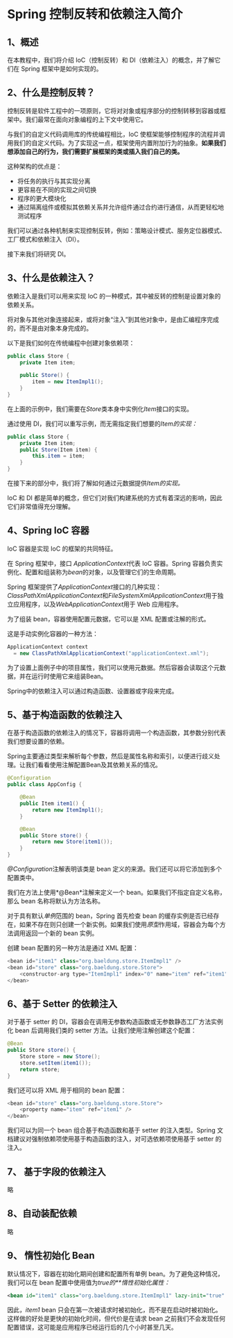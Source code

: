 # Spring 控制反转和依赖注入简介

## 1、**概述**

在本教程中，我们将介绍 IoC（控制反转）和 DI（依赖注入）的概念，并了解它们在 Spring 框架中是如何实现的。

## **2、什么是控制反转？**

控制反转是软件工程中的一项原则，它将对对象或程序部分的控制转移到容器或框架中。我们最常在面向对象编程的上下文中使用它。

与我们的自定义代码调用库的传统编程相比，IoC 使框架能够控制程序的流程并调用我们的自定义代码。为了实现这一点，框架使用内置附加行为的抽象。**如果我们想添加自己的行为，我们需要扩展框架的类或插入我们自己的类。**

这种架构的优点是：

- 将任务的执行与其实现分离
- 更容易在不同的实现之间切换
- 程序的更大模块化
- 通过隔离组件或模拟其依赖关系并允许组件通过合约进行通信，从而更轻松地测试程序

我们可以通过各种机制来实现控制反转，例如：策略设计模式、服务定位器模式、工厂模式和依赖注入（DI）。

接下来我们将研究 DI。



## **3、什么是依赖注入？**

依赖注入是我们可以用来实现 IoC 的一种模式，其中被反转的控制是设置对象的依赖关系。

将对象与其他对象连接起来，或将对象“注入”到其他对象中，是由汇编程序完成的，而不是由对象本身完成的。

以下是我们如何在传统编程中创建对象依赖项：

```java
public class Store {
    private Item item;
 
    public Store() {
        item = new ItemImpl1();    
    }
}
```

在上面的示例中，我们需要在*Store*类本身中实例化*Item*接口的实现。

通过使用 DI，我们可以重写示例，而无需指定我们想要的*Item的实现：*

```java
public class Store {
    private Item item;
    public Store(Item item) {
        this.item = item;
    }
}
```

在接下来的部分中，我们将了解如何通过元数据提供*Item的实现。*

IoC 和 DI 都是简单的概念，但它们对我们构建系统的方式有着深远的影响，因此它们非常值得充分理解。



## **4、Spring IoC 容器**

IoC 容器是实现 IoC 的框架的共同特征。

在 Spring 框架中，接口 *ApplicationContext*代表 IoC 容器。Spring 容器负责实例化、配置和组装称为*bean*的对象，以及管理它们的生命周期。

Spring 框架提供了*ApplicationContext*接口的几种实现：*ClassPathXmlApplicationContext*和*FileSystemXmlApplicationContext*用于独立应用程序，以及*WebApplicationContext*用于 Web 应用程序。

为了组装 bean，容器使用配置元数据，它可以是 XML 配置或注解的形式。

这是手动实例化容器的一种方法：

```java
ApplicationContext context
  = new ClassPathXmlApplicationContext("applicationContext.xml");
```

为了设置上面例子中的项目属性，我们可以使用元数据。然后容器会读取这个元数据，并在运行时使用它来组装Bean。

Spring中的依赖注入可以通过构造函数、设置器或字段来完成。

## **5、基于构造函数的依赖注入**

在基于构造函数的依赖注入的情况下，容器将调用一个构造函数，其参数分别代表我们想要设置的依赖。

Spring主要通过类型来解析每个参数，然后是属性名称和索引，以便进行歧义处理。让我们看看使用注解配置Bean及其依赖关系的情况。

```java
@Configuration
public class AppConfig {

    @Bean
    public Item item1() {
        return new ItemImpl1();
    }

    @Bean
    public Store store() {
        return new Store(item1());
    }
}
```

*@Configuration*注解表明该类是 bean 定义的来源。我们还可以将它添加到多个配置类中。

我们在方法上使用*@Bean*注解来定义一个 bean。如果我们不指定自定义名称，那么 bean 名称将默认为方法名称。

对于具有默认*单例*范围的 bean，Spring 首先检查 bean 的缓存实例是否已经存在，如果不存在则只创建一个新实例。如果我们使用*原型*作用域，容器会为每个方法调用返回一个新的 bean 实例。

创建 bean 配置的另一种方法是通过 XML 配置：

```java
<bean id="item1" class="org.baeldung.store.ItemImpl1" /> 
<bean id="store" class="org.baeldung.store.Store"> 
    <constructor-arg type="ItemImpl1" index="0" name="item" ref="item1" /> 
</bean>
```

## **6、基于 Setter 的依赖注入**

对于基于 setter 的 DI，容器会在调用无参数构造函数或无参数静态工厂方法实例化 bean 后调用我们类的 setter 方法。让我们使用注解创建这个配置：

```java
@Bean
public Store store() {
    Store store = new Store();
    store.setItem(item1());
    return store;
}
```

我们还可以将 XML 用于相同的 bean 配置：

```java
<bean id="store" class="org.baeldung.store.Store">
    <property name="item" ref="item1" />
</bean>
```

我们可以为同一个 bean 组合基于构造函数和基于 setter 的注入类型。Spring 文档建议对强制依赖项使用基于构造函数的注入，对可选依赖项使用基于 setter 的注入。



## **7、 基于字段的**依赖注入

略

## **8、自动装配依赖**

略

## **9、 惰性初始化 Bean**

默认情况下，容器在初始化期间创建和配置所有单例 bean。为了避免这种情况，我们可以在 bean 配置中使用值为*true的**惰性初始化属性：*

```xml
<bean id="item1" class="org.baeldung.store.ItemImpl1" lazy-init="true" />
```

因此，*item1* bean 只会在第一次被请求时被初始化，而不是在启动时被初始化。这样做的好处是更快的初始化时间，但代价是在请求 bean 之前我们不会发现任何配置错误，这可能是应用程序已经运行后的几个小时甚至几天。

